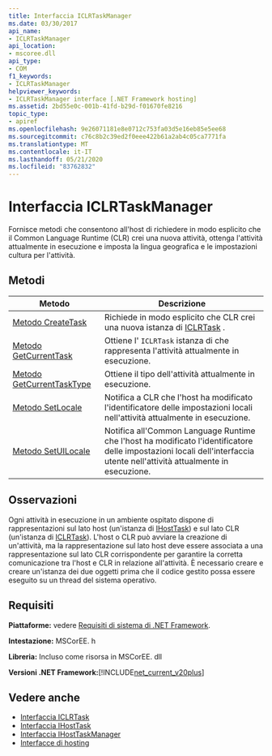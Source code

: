 ```yaml
---
title: Interfaccia ICLRTaskManager
ms.date: 03/30/2017
api_name:
- ICLRTaskManager
api_location:
- mscoree.dll
api_type:
- COM
f1_keywords:
- ICLRTaskManager
helpviewer_keywords:
- ICLRTaskManager interface [.NET Framework hosting]
ms.assetid: 2bd55e0c-001b-41fd-b29d-f01670fe8216
topic_type:
- apiref
ms.openlocfilehash: 9e26071181e8e0712c753fa03d5e16eb85e5ee68
ms.sourcegitcommit: c76c8b2c39ed2f0eee422b61a2ab4c05ca7771fa
ms.translationtype: MT
ms.contentlocale: it-IT
ms.lasthandoff: 05/21/2020
ms.locfileid: "83762832"
---
```

# <a name="iclrtaskmanager-interface"></a>Interfaccia ICLRTaskManager
Fornisce metodi che consentono all'host di richiedere in modo esplicito che il Common Language Runtime (CLR) crei una nuova attività, ottenga l'attività attualmente in esecuzione e imposta la lingua geografica e le impostazioni cultura per l'attività.  
  
## <a name="methods"></a>Metodi  
  
|Metodo|Descrizione|  
|------------|-----------------|  
|[Metodo CreateTask](../../../../docs/framework/unmanaged-api/hosting/iclrtaskmanager-createtask-method.md)|Richiede in modo esplicito che CLR crei una nuova istanza di [ICLRTask](iclrtask-interface.md) .|  
|[Metodo GetCurrentTask](iclrtaskmanager-getcurrenttask-method.md)|Ottiene l' `ICLRTask` istanza di che rappresenta l'attività attualmente in esecuzione.|  
|[Metodo GetCurrentTaskType](iclrtaskmanager-getcurrenttasktype-method.md)|Ottiene il tipo dell'attività attualmente in esecuzione.|  
|[Metodo SetLocale](iclrtaskmanager-setlocale-method.md)|Notifica a CLR che l'host ha modificato l'identificatore delle impostazioni locali nell'attività attualmente in esecuzione.|  
|[Metodo SetUILocale](iclrtaskmanager-setuilocale-method.md)|Notifica all'Common Language Runtime che l'host ha modificato l'identificatore delle impostazioni locali dell'interfaccia utente nell'attività attualmente in esecuzione.|  
  
## <a name="remarks"></a>Osservazioni  
 Ogni attività in esecuzione in un ambiente ospitato dispone di rappresentazioni sul lato host (un'istanza di [IHostTask](../../../../docs/framework/unmanaged-api/hosting/ihosttask-interface.md)) e sul lato CLR (un'istanza di [ICLRTask](iclrtask-interface.md)). L'host o CLR può avviare la creazione di un'attività, ma la rappresentazione sul lato host deve essere associata a una rappresentazione sul lato CLR corrispondente per garantire la corretta comunicazione tra l'host e CLR in relazione all'attività. È necessario creare e creare un'istanza dei due oggetti prima che il codice gestito possa essere eseguito su un thread del sistema operativo.  
  
## <a name="requirements"></a>Requisiti  
 **Piattaforme:** vedere [Requisiti di sistema di .NET Framework](../../get-started/system-requirements.md).  
  
 **Intestazione:** MSCorEE. h  
  
 **Libreria:** Incluso come risorsa in MSCorEE. dll  
  
 **Versioni .NET Framework:**[!INCLUDE[net_current_v20plus](../../../../includes/net-current-v20plus-md.md)]  
  
## <a name="see-also"></a>Vedere anche

- [Interfaccia ICLRTask](iclrtask-interface.md)
- [Interfaccia IHostTask](ihosttask-interface.md)
- [Interfaccia IHostTaskManager](ihosttaskmanager-interface.md)
- [Interfacce di hosting](hosting-interfaces.md)
